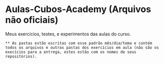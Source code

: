 # Aulas-Cubos-Academy (Arquivos não oficiais)

Meus exercícios, testes, e experimentos das aulas do curso.

    ** As pastas estão escritas com esse padrão mês/dia/tema e contém todos os arquivos e outras pastas dos exercícios em aula (não são os execícios para a entrega, estes estão com os nomes de seus repositórios).

